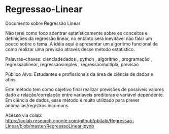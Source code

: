 # Regressao-Linear
Documento sobre Regressão Linear

Não terei como foco adentrar estatísticamente sobre os conceitos e definições da regressão linear, no entanto será inevitável não falar um pouco sobre o tema. A idéia aqui é apresentar um algoritmo funcional de como realizar uma previsão através desse método estatístico.

Palavras-chaves: cienciadedados , python , algoritmo , programação , regressaolinear, regressaosimples , regressaomultipla, previsao

Público Alvo: Estudantes e profissionais da área de ciência de dados e afins.

Este método tem como objetivo final realizar previsões de possíveis valores dado a relação/correlação entre variáveis preditoras e variável dependente. Em ciência de dados, esse método é muito utilizado para prever anomalias/registros incomuns.

Acesso via colab: https://colab.research.google.com/github/pbitalo/Regressao-Linear/blob/master/RegressaoLinear.ipynb
